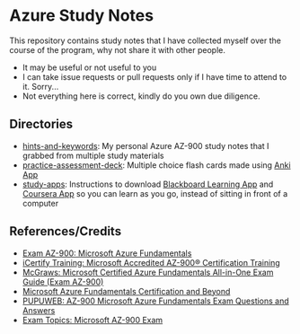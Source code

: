 # Azure Study Notes
This repository contains study notes that I have collected myself over the course of the program, why not share it with other people.
- It may be useful or not useful to you
- I can take issue requests or pull requests only if I have time to attend to it. Sorry...
- Not everything here is correct, kindly do you own due diligence.

## Directories
- [hints-and-keywords](/hints-and-keywords/): My personal Azure AZ-900 study notes that I grabbed from multiple study materials
- [practice-assessment-deck](/practice-assessment-deck/): Multiple choice flash cards made using [Anki App](https://apps.ankiweb.net)
- [study-apps](/study-apps/blackboard-learning.md): Instructions to download [Blackboard Learning App](https://apps.apple.com/ca/app/blackboard-learn/id950424861) and [Coursera App](https://apps.apple.com/us/app/coursera-learn-career-skills/id736535961) so you can learn as you go, instead of sitting in front of a computer

## References/Credits
- [Exam AZ-900: Microsoft Azure Fundamentals](https://learn.microsoft.com/en-us/certifications/exams/az-900/)
- [iCertify Training: Microsoft Accredited AZ-900® Certification Training](https://www.icertifytraining.com/az-900/)
- [McGraws: Microsoft Certified Azure Fundamentals All-in-One Exam Guide (Exam AZ-900)](https://www.mheducation.com/highered/product/microsoft-certified-azure-fundamentals-all-one-exam-guide-exam-az-900-hyman/9781264268368.html)
- [Microsoft Azure Fundamentals Certification and Beyond](https://a.co/d/eHsuRr5)
- [PUPUWEB: AZ-900 Microsoft Azure Fundamentals Exam Questions and Answers](https://pupuweb.com/microsoft-azure-fundamentals-az900-actual-exam-question-answer-dumps/)
- [Exam Topics: Microsoft AZ-900 Exam](https://www.examtopics.com/exams/microsoft/az-900/) 